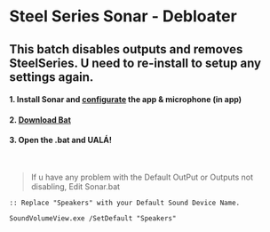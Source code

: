 # Steel Series Sonar - Debloater
## This batch disables outputs and removes SteelSeries. U need to re-install to setup any settings again.
#### 1. Install Sonar and [configurate](https://yt.com) the app & microphone (in app)
#### 2. [**Download Bat**](https://github.com/gzmatte/sonar/releases/download/1/SS-Debloat.bat)
#### 3. Open the .bat and UALÁ!



</br>


> If u have any problem with the Default OutPut or Outputs not disabling, Edit Sonar.bat 
```
:: Replace "Speakers" with your Default Sound Device Name.

SoundVolumeView.exe /SetDefault "Speakers"
```
